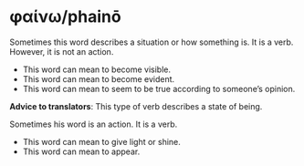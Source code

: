 # φαίνω/phainō
Sometimes this word describes a situation or how something is. It is a verb. However, it is not an action.
* This word can mean to become visible.
* This word can mean to become evident.
* This word can mean to seem to be true according to someone’s opinion.  

**Advice to translators**: This type of verb describes a state of being. 

Sometimes his word is an action. It is a verb.
* This word can mean to give light or shine.
* This word can mean to appear.
